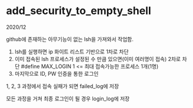 # add_security_to_empty_shell
2020/12

github에 존재하는 아무기능이 없는 lsh을 가져와서 작업함.

1. lsh를 실행하면 ip 화이트 리스트 기반으로 1차로 차단
2. 이미 접속된 lsh 프로세스가 설정된 수 만큼 있으면(이미 여러명이 접속) 2차로 차단
   #define MAX_LOGIN 1 <= 최대 접속가능한 프로세스 1개(1명)
3. 마지막으로 ID, PW 인증을 통한 로그인

1, 2, 3 과정에서 접속 실패가 되면 failed_log에 저장

모든 과정을 거쳐 최종 로그인이 될 경우 login_log에 저장

